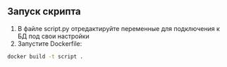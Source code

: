 Запуск скрипта
----------

1. В файле script.py отредактируйте переменные для подключения к БД под свои настройки
2. Запустите Dockerfile:
```bash
docker build -t script .
```